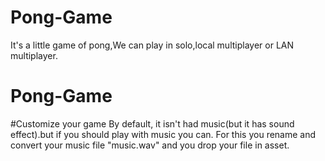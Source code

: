 # Pong-Game
It's a little game of pong,We can play in solo,local multiplayer or LAN multiplayer.
# Pong-Game
#Customize your game
By default, it isn't had music(but it has sound effect).but if you should play with music you can.
For this you rename and convert your music file "music.wav" and you drop your file in asset.
